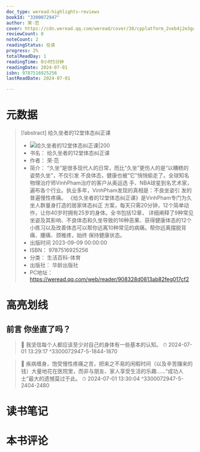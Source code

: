 ```yaml
---
doc_type: weread-highlights-reviews
bookId: "3300072947"
author: 荣·范
cover: https://cdn.weread.qq.com/weread/cover/38/cpplatform_2veb4j2e3gq5fwnhl9igmd/t7_cpplatform_2veb4j2e3gq5fwnhl9igmd1696748818.jpg
reviewCount: 0
noteCount: 2
readingStatus: 在读
progress: 2%
totalReadDay: 1
readingTime: 0小时5分钟
readingDate: 2024-07-01
isbn: 9787516925256
lastReadDate: 2024-07-01

---
```

# 元数据
> [!abstract] 给久坐者的12堂体态纠正课
> - ![ 给久坐者的12堂体态纠正课|200](https://cdn.weread.qq.com/weread/cover/38/cpplatform_2veb4j2e3gq5fwnhl9igmd/t7_cpplatform_2veb4j2e3gq5fwnhl9igmd1696748818.jpg)
> - 书名： 给久坐者的12堂体态纠正课
> - 作者： 荣·范
> - 简介： “久坐”是很多现代人的日常，而比“久坐”更伤人的是“以糟糕的姿势久坐”，不仅引发
不良体态，健康也被“它”悄悄偷走了。全球知名物理治疗师VinhPham治疗的客户从奥运选
手、NBA球星到名艺术家，遍布各个行业。执业多年，VinhPham发现的真相是：不良坐姿引
发的普遍慢性疼痛。
《给久坐者的12堂体态纠正课》是VinhPham专门为久坐人群量身打造的居家体态纠正
方案，每天只需20分钟，12个简单动作，让你40岁时拥有25岁的身体。全书包括12章，
详细阐释了9种常见坐姿及其影响、不良体态和久坐导致的16种恶果、获得健康体态的12个
小练习以及改善体态可以帮你远离10种常见的病痛。帮你远离摆脱背痛、腰痛、颈椎疼，始终
保持健康状态。
> - 出版时间 2023-09-09 00:00:00
> - ISBN： 9787516925256
> - 分类： 生活百科-体育
> - 出版社： 华龄出版社
> - PC地址：https://weread.qq.com/web/reader/908328d0813ab82feg017cf2

# 高亮划线

## 前言 你坐直了吗？

> 📌 我坚信每个人都应该至少对自己的身体有一些基本的认知。 
> ⏱ 2024-07-01 13:29:17 ^3300072947-5-1844-1870

> 📌 疾病缠身，饱受慢性疼痛之苦，把来之不易的闲暇时间（以及辛苦赚来的钱）大量地花在医院里，而非与朋友、家人享受生活的乐趣……“成功人士”最大的遗憾莫过于此。 
> ⏱ 2024-07-01 13:30:04 ^3300072947-5-2404-2480

# 读书笔记

# 本书评论
